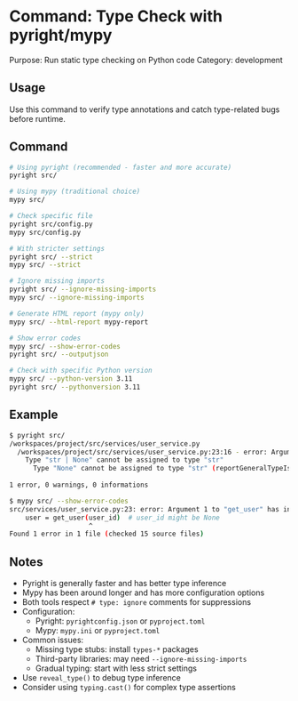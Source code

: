 # Command: Type Check with pyright/mypy
Purpose: Run static type checking on Python code
Category: development

## Usage
Use this command to verify type annotations and catch type-related bugs before runtime.

## Command
```bash
# Using pyright (recommended - faster and more accurate)
pyright src/

# Using mypy (traditional choice)
mypy src/

# Check specific file
pyright src/config.py
mypy src/config.py

# With stricter settings
pyright src/ --strict
mypy src/ --strict

# Ignore missing imports
pyright src/ --ignore-missing-imports
mypy src/ --ignore-missing-imports

# Generate HTML report (mypy only)
mypy src/ --html-report mypy-report

# Show error codes
mypy src/ --show-error-codes
pyright src/ --outputjson

# Check with specific Python version
mypy src/ --python-version 3.11
pyright src/ --pythonversion 3.11
```

## Example
```bash
$ pyright src/
/workspaces/project/src/services/user_service.py
  /workspaces/project/src/services/user_service.py:23:16 - error: Argument of type "str | None" cannot be assigned to parameter "user_id" of type "str" in function "get_user"
    Type "str | None" cannot be assigned to type "str"
      Type "None" cannot be assigned to type "str" (reportGeneralTypeIssues)
  
1 error, 0 warnings, 0 informations

$ mypy src/ --show-error-codes
src/services/user_service.py:23: error: Argument 1 to "get_user" has incompatible type "str | None"; expected "str"  [arg-type]
    user = get_user(user_id)  # user_id might be None
                    ^
Found 1 error in 1 file (checked 15 source files)
```

## Notes
- Pyright is generally faster and has better type inference
- Mypy has been around longer and has more configuration options
- Both tools respect `# type: ignore` comments for suppressions
- Configuration:
  - Pyright: `pyrightconfig.json` or `pyproject.toml`
  - Mypy: `mypy.ini` or `pyproject.toml`
- Common issues:
  - Missing type stubs: install `types-*` packages
  - Third-party libraries: may need `--ignore-missing-imports`
  - Gradual typing: start with less strict settings
- Use `reveal_type()` to debug type inference
- Consider using `typing.cast()` for complex type assertions